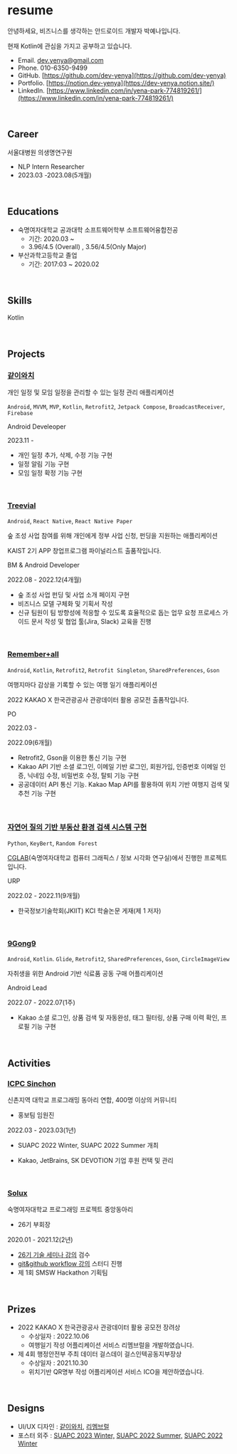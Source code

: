 # resume

안녕하세요, 비즈니스를 생각하는 안드로이드 개발자 박예나입니다.

현재 Kotlin에 관심을 가지고 공부하고 있습니다.

- Email. dev.yenya@gmail.com
- Phone. 010-6350-9499
- GitHub.  [https://github.com/dev-yenya](https://github.com/dev-yenya)
- Portfolio. [https://notion.dev-yenya](https://dev-yenya.notion.site/)
- LinkedIn. [https://www.linkedin.com/in/yena-park-774819261/](https://www.linkedin.com/in/yena-park-774819261/)
 
<br>

## Career

서울대병원 의생명연구원

- NLP Intern Researcher
- 2023.03 -2023.08(5개월)

<br>

## Educations

- 숙명여자대학교 공과대학 소프트웨어학부 소프트웨어융합전공
    - 기간: 2020.03 ~
    - 3.96/4.5 (Overall) , 3.56/4.5(Only Major)
- 부산과학고등학교 졸업
    - 기간: 2017:03 ~ 2020.02
 
<br>

## Skills

Kotlin

<br>

## Projects

### [같이와치](https://docs.google.com/presentation/d/1a9gO2zy5kPxaFceh0tdWazTB3ycWcLP5wQwLCRXBK-A/edit?usp=drive_link)

개인 일정 및 모임 일정을 관리할 수 있는 일정 관리 애플리케이션

`Android`, `MVVM`, `MVP`, `Kotlin`, `Retrofit2`, `Jetpack Compose`, `BroadcastReceiver`, `Firebase`

Android Develeoper

2023.11 -

- 개인 일정 추가, 삭제, 수정 기능 구현
- 일정 알림 기능 구현
- 모임 일정 확정 기능 구현

<br>

### [Treevial](https://www.notion.so/Treevial-2cc22d792505466199f984ac7856b0ef?pvs=21)

`Android`, `React Native`, `React Native Paper`

숲 조성 사업 참여를 위해 개인에게 정부 사업 신청, 펀딩을 지원하는 애플리케이션

KAIST 2기 APP 창업프로그램 파이널리스트 출품작입니다.

BM & Android Developer

2022.08 - 2022.12(4개월)

- 숲 조성 사업 펀딩 및 사업 소개 페이지 구현
- 비즈니스 모델 구체화 및 기획서 작성
- 신규 팀원이 팀 방향성에 적응할 수 있도록 효율적으로 돕는 업무 요청 프로세스 가이드 문서 작성 및 협업 툴(Jira, Slack) 교육을 진행

<br>

### [Remember+all](https://www.notion.so/REMEMBER-ALL-19b35d911b744c2ebb87eade97fffef6?pvs=21)

`Android`, `Kotlin`, `Retrofit2`, `Retrofit Singleton`, `SharedPreferences`, `Gson`

여행지마다 감상을 기록할 수 있는 여행 일기 애플리케이션

2022 KAKAO X 한국관광공사 관광데이터 활용 공모전 출품작입니다.

PO

2022.03 -

2022.09(6개월)

- Retrofit2, Gson을 이용한 통신 기능 구현
- Kakao API 기반 소셜 로그인, 이메일 기반 로그인, 회원가입, 인증번호 이메일 인증,  닉네임 수정, 비밀번호 수정, 탈퇴 기능 구현
- 공공데이터 API 통신 기능. Kakao Map API를 활용하여 위치 기반 여행지 검색 및 추천 기능 구현

<br>

### [자연어 질의 기반 부동산 환경 검색 시스템 구현](http://ki-it.com/_PR/view/?aidx=34777&bidx=3124)

`Python`, `KeyBert`, `Random Forest`

[CGLAB](https://sites.google.com/view/cglab/%EA%B0%95%EC%A2%8C-teaching?authuser=0)(숙명여자대학교 컴퓨터 그래픽스 / 정보 시각화 연구실)에서 진행한 프로젝트입니다.

URP

2022.02 - 2022.11(9개월)

- 한국정보기술학회(JKIIT) KCI 학술논문 게재(제 1 저자)

<br>

### [9Gong9](https://www.notion.so/9Gong9-78d8e347bc4b42b8a644c2859ce52aa5?pvs=21)

`Android`, `Kotlin`. `Glide`, `Retrofit2`, `SharedPreferences`, `Gson`, `CircleImageView`

자취생을 위한 Android 기반 식료품 공동 구매 어플리케이션

Android Lead

2022.07 - 2022.07(1주)

- Kakao 소셜 로그인, 상품 검색 및 자동완성, 태그 필터링, 상품 구매 이력 확인, 프로필 기능 구현

<br>

## Activities

### [ICPC Sinchon](https://icpc-sinchon.io/)

신촌지역 대학교 프로그래밍 동아리 연합, 400명 이상의 커뮤니티

* 홍보팀 임원진

2022.03 -  2023.03(1년)

- SUAPC 2022 Winter, SUAPC 2022 Summer 개최
- Kakao, JetBrains, SK DEVOTION 기업 후원 컨택 및 관리

  <br>

### [Solux](https://sm-solux.dev/)

숙명여자대학교 프로그래밍 프로젝트 중앙동아리

* 26기 부회장

2020.01 - 2021.12(2년)

- [26기 기술 세미나 강의](https://solux.tistory.com/category/%EC%84%B8%EB%AF%B8%EB%82%98/26%EA%B8%B0%20%EC%84%B8%EB%AF%B8%EB%82%98) 검수
- [git&github workflow 강의](https://drive.google.com/drive/folders/1TYE-fL42_Io36jMfIwTgczKu6ZaGzKxr?usp=drive_link) 스터디 진행
- 제 1회 SMSW Hackathon 기획팀

<br>

## Prizes

- 2022 KAKAO X 한국관광공사 관광데이터 활용 공모전 장려상
    - 수상일자 : 2022.10.06
    - 여행일기 작성 어플리케이션 서비스 리멤브럴을 개발하였습니다.
- 제 4회 행정안전부 주최 데이터 걸스데이 걸스인텍공동지부장상
    - 수상일자 : 2021.10.30
    - 위치기반 QR명부 작성 어플리케이션 서비스 ICO을 제안하였습니다.

<br>

## Designs

- UI/UX 디자인 : [같이와치](https://www.figma.com/file/C7H1CZP7p8LzOVJgPrNvwu/%EA%B0%99%EC%9D%B4%EC%99%80%EC%B9%98?type=design&node-id=87%3A1741&mode=design&t=xFFzaix9ul44cEUm-1), [리멤브럴](https://www.figma.com/file/yKcfL2Ho36oaIjf6wFNXKP/Rememberall?node-id=0%3A1&t=o56MO6ROfBPDgpNB-1)
- 포스터 외주 : [SUAPC 2023 Winter,](https://archive.suapc.kr/2023w/poster/) [SUAPC 2022 Summer,](https://archive.suapc.kr/2022s/poster/) [SUAPC 2022 Winter](https://archive.suapc.kr/2022w/poster/)
